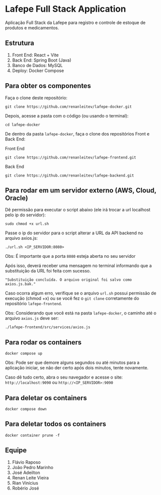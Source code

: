 # Lafepe Full Stack Application

Aplicação Full Stack da Lafepe para registro e controle de estoque de produtos e medicamentos.

## Estrutura

1. Front End: React + Vite
2. Back End: Spring Boot (Java)
3. Banco de Dados: MySQL 
4. Deploy: Docker Compose

## Para obter os componentes

Faça o clone deste repositório:

	git clone https://github.com/renanleitev/lafepe-docker.git

Depois, acesse a pasta com o código (ou usando o terminal):

    cd lafepe-docker

De dentro da pasta ```lafepe-docker```, faça o clone dos repositórios Front e Back End:

Front End
	
	git clone https://github.com/renanleitev/lafepe-frontend.git

Back End

	git clone https://github.com/renanleitev/lafepe-backend.git

## Para rodar em um servidor externo (AWS, Cloud, Oracle)

Dê permissão para executar o script abaixo (ele irá trocar a url localhost pelo ip do servidor):

	sudo chmod +x url.sh

Passe o ip do servidor para o script alterar a URL da API backend no arquivo axios.js:

	./url.sh <IP_SERVIDOR:8080>

Obs: É importante que a porta ```8080``` esteja aberta no seu servidor

Após isso, deverá receber uma mensagem no terminal informando que a substituição da URL foi feita com sucesso.

	"Substituição concluída. O arquivo original foi salvo como axios.js.bak."

Caso ocorra algum erro, verifique se o arquivo ```url.sh``` possui permissão de execução (chmod +x) ou se você fez o ```git clone``` corretamente do repositório ```lafepe-frontend```.

Obs: Considerando que você está na pasta ```lafepe-docker```, o caminho até o arquivo ```axios.js``` deve ser: 

```
./lafepe-frontend/src/services/axios.js
```

## Para rodar os containers

	docker compose up

Obs: Pode ser que demore alguns segundos ou até minutos para a aplicação iniciar, se não der certo após dois minutos, tente novamente.

Caso dê tudo certo, abra o seu navegador e acesse o site: ```http://localhost:9090``` ou ```http://<IP_SERVIDOR>:9090```

## Para deletar os containers

	docker compose down

## Para deletar todos os containers

	docker container prune -f

## Equipe

1. Flávio Raposo
2. João Pedro Marinho
3. José Adeilton
4. Renan Leite Vieira
5. Rian Vinícius
6. Robério José